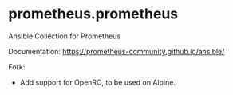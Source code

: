 # prometheus.prometheus
Ansible Collection for Prometheus

Documentation: https://prometheus-community.github.io/ansible/

Fork:
* Add support for OpenRC, to be used on Alpine.

